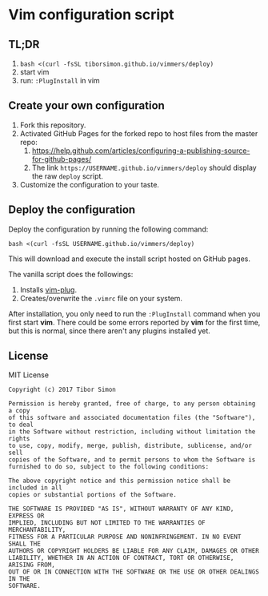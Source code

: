 # Vim configuration script

## TL;DR

1. `bash <(curl -fsSL tiborsimon.github.io/vimmers/deploy)`
1. start vim
1. run: `:PlugInstall` in vim

## Create your own configuration

1. Fork this repository.
1. Activated GitHub Pages for the forked repo to host files from the master repo:
    1. https://help.github.com/articles/configuring-a-publishing-source-for-github-pages/
    1. The link `https://USERNAME.github.io/vimmers/deploy` should display the raw `deploy` script.
1. Customize the configuration to your taste.

## Deploy the configuration

Deploy the configuration by running the following command: 

```
bash <(curl -fsSL USERNAME.github.io/vimmers/deploy)
```

This will download and execute the install script hosted on GitHub pages.

The vanilla script does the followings:

1. Installs [vim-plug](https://github.com/junegunn/vim-plug).
1. Creates/overwrite the `.vimrc` file on your system.

After installation, you only need to run the `:PlugInstall` command when you first start __vim__. There could be some errors reported by __vim__ for the first time, but this is normal, since there aren't any plugins installed yet.


## License 

MIT License

```
Copyright (c) 2017 Tibor Simon

Permission is hereby granted, free of charge, to any person obtaining a copy
of this software and associated documentation files (the "Software"), to deal
in the Software without restriction, including without limitation the rights
to use, copy, modify, merge, publish, distribute, sublicense, and/or sell
copies of the Software, and to permit persons to whom the Software is
furnished to do so, subject to the following conditions:

The above copyright notice and this permission notice shall be included in all
copies or substantial portions of the Software.

THE SOFTWARE IS PROVIDED "AS IS", WITHOUT WARRANTY OF ANY KIND, EXPRESS OR
IMPLIED, INCLUDING BUT NOT LIMITED TO THE WARRANTIES OF MERCHANTABILITY,
FITNESS FOR A PARTICULAR PURPOSE AND NONINFRINGEMENT. IN NO EVENT SHALL THE
AUTHORS OR COPYRIGHT HOLDERS BE LIABLE FOR ANY CLAIM, DAMAGES OR OTHER
LIABILITY, WHETHER IN AN ACTION OF CONTRACT, TORT OR OTHERWISE, ARISING FROM,
OUT OF OR IN CONNECTION WITH THE SOFTWARE OR THE USE OR OTHER DEALINGS IN THE
SOFTWARE.
```
